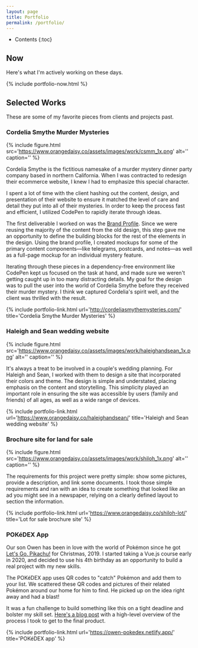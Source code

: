 ```yaml
---
layout: page
title: Portfolio
permalink: /portfolio/
---
```


* Contents
{:toc}

## Now

Here's what I'm actively working on these days.

{% include portfolio-now.html %}

## Selected Works

These are some of my favorite pieces from clients and projects past.

### Cordelia Smythe Murder Mysteries

{% include figure.html
src='https://www.orangedaisy.co/assets/images/work/csmm_1x.png' alt=''
caption='' %}

Cordelia Smythe is the fictitious namesake of a murder mystery dinner party
company based in northern California. When I was contracted to redesign their
ecommerce website, I knew I had to emphasize this special character.

I spent a lot of time with the client hashing out the content, design, and
presentation of their website to ensure it matched the level of care and detail
they put into all of their mysteries. In order to keep the process fast and
efficient, I utilized CodePen to rapidly iterate through ideas.

The first deliverable I worked on was the [Brand
Profile](https://codepen.io/bobbyshowalter/full/25790e277f284af192a958fba1a295e9/).
Since we were reusing the majority of the content from the old design, this step
gave me an opportunity to define the building blocks for the rest of the
elements in the design. Using the brand profile, I created mockups for some of
the primary content components&mdash;like telegrams, postcards, and
notes&mdash;as well as a full-page mockup for an individual mystery feature.

Iterating through these pieces in a dependency-free environment like CodePen
kept us focused on the task at hand, and made sure we weren't getting caught up
in too many distracting details. My goal for the design was to pull the user
into the world of Cordelia Smythe before they received their murder mystery. I
think we captured Cordelia's spirit well, and the client was thrilled with the
result.

{% include portfolio-link.html url='http://cordeliasmythemysteries.com/'
title='Cordelia Smythe Murder Mysteries' %}

### Haleigh and Sean wedding website

{% include figure.html
src='https://www.orangedaisy.co/assets/images/work/haleighandsean_1x.png' alt=''
caption='' %}

It's always a treat to be involved in a couple's wedding planning. For
Haleigh and Sean, I worked with them to design a site that incorporated
their colors and theme. The design is simple and understated, placing
emphasis on the content and storytelling. This simplicity played an important
role in ensuring the site was accessible by users (family and friends) of all
ages, as well as a wide range of devices.

{% include portfolio-link.html url='https://www.orangedaisy.co/haleighandsean/'
title='Haleigh and Sean wedding website' %}

### Brochure site for land for sale

{% include figure.html
src='https://www.orangedaisy.co/assets/images/work/shiloh_1x.png' alt=''
caption='' %}

The requirements for this project were pretty simple: show some pictures,
provide a description, and link some documents. I took those simple
requirements and ran with an idea to create something that looked like an ad
you might see in a newspaper, relying on a clearly defined layout to section
the information.

{% include portfolio-link.html url='https://www.orangedaisy.co/shiloh-lot/'
title='Lot for sale brochure site' %}

### POKéDEX App

Our son Owen has been in love with the world of Pokémon since he got [Let's Go,
Pikachu!](https://www.nintendo.com/games/detail/pokemon-lets-go-pikachu-switch/)
for Christmas, 2019. I started taking a Vue.js course early in 2020, and decided
to use his 4th birthday as an opportunity to build a real project with my new
skills.

The POKéDEX app uses QR codes to "catch" Pokémon and add them to your list. We
scattered these QR codes and pictures of their related Pokémon around our home
for him to find. He picked up on the idea right away and had a blast!

It was a fun challenge to build something like this on a tight deadline and
bolster my skill set. [Here's a blog post](/2020/10/09/vuejs-zero-to-pokedex/)
with a high-level overview of the process I took to get to the final product.

{% include portfolio-link.html url='https://owen-pokedex.netlify.app/'
title='POKéDEX app' %}
